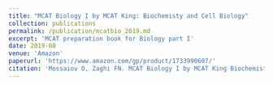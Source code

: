 ```yaml
---
title: "MCAT Biology I by MCAT King: Biochemisty and Cell Biology"
collection: publications
permalink: /publication/mcatbio_2019.md
excerpt: 'MCAT preparation book for Biology part I'
date: 2019-08
venue: 'Amazon'
paperurl: 'https://www.amazon.com/gp/product/1733990607/'
citation: 'Mossaiov O, Zaghi FN. MCAT Biology I by MCAT King Biochemistry and Cell Biology . Vol 1. 1st ed. (Koenigsberg D, LoCastro M, eds.).'
---
```

